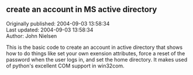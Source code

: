 ## create an account in MS active directory  
Originally published: 2004-09-03 13:58:34  
Last updated: 2004-09-03 13:58:34  
Author: John Nielsen  
  
This is the basic code to create an account in active directory that shows how to do things like set your own exension attributes, force a reset of the password when the user logs in, and set the home directory. It makes used of python's excellent COM support in win32com.